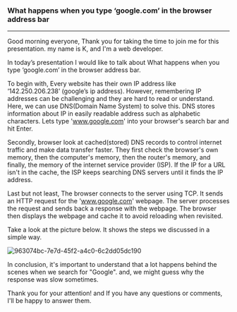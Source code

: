 ### What happens when you type ‘google.com’ in the browser address bar

---

Good morning everyone, Thank you for taking the time to join me for this presentation.
my name is K, and I'm a web developer.

In today’s presentation I would like to talk about What happens when you type ‘google.com’ in the browser address bar.

To begin with, Every website has their own IP address like ‘142.250.206.238’ (google’s ip address).
However, remembering IP addresses can be challenging and they are hard to read or understand.
Here, we can use DNS(Domain Name System) to solve this. DNS stores information about IP in easily readable address such as alphabetic characters.
Lets type 'www.google.com' into your browser's search bar and hit Enter.

Secondly, browser look at cached(stored) DNS records to control internet traffic and make data transfer faster. They first check the browser's own memory, then the computer's memory, then the router's memory, and finally, the memory of the internet service provider (ISP).
If the IP for a URL isn't in the cache, the ISP keeps searching DNS servers until it finds the IP address.

Last but not least, The browser connects to the server using TCP. It sends an HTTP request for the 'www.google.com' webpage. The server processes the request and sends back a response with the webpage. The browser then displays the webpage and cache it to avoid reloading when revisited.

Take a look at the picture below. It shows the steps we discussed in a simple way.

![963074bc-7e7d-45f2-a4c0-6c2dd05dc190](https://github.com/devlkhkr/TIL/assets/84236655/d1c1d1c0-3425-43f6-9b28-21d5d29d3cee)

In conclusion, it's important to understand that a lot happens behind the scenes when we search for "Google". and, we might guess why the response was slow sometimes.

Thank you for your attention! and If you have any questions or comments, I'll be happy to answer them.
